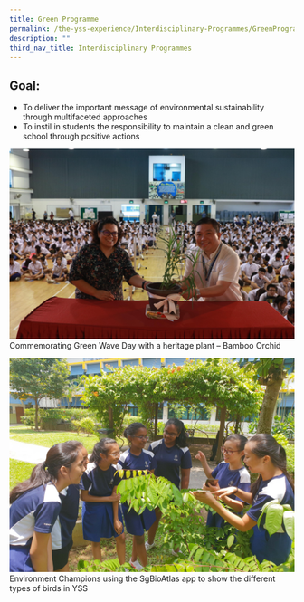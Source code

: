 ```yaml
---
title: Green Programme
permalink: /the-yss-experience/Interdisciplinary-Programmes/GreenProgramme/
description: ""
third_nav_title: Interdisciplinary Programmes
---
```

**Goal:**
--

*   To deliver the important message of environmental sustainability through multifaceted approaches
*   To instil in students the responsibility to maintain a clean and green school through positive actions

![](/images/IP/Green-Programme-Photo-1-reduced.jpg)
Commemorating Green Wave Day with a heritage plant – Bamboo Orchid

![](/images/IP/Green-Programme-Photo-3-reduced.jpg)
Environment Champions using the SgBioAtlas app to show the different types of birds in YSS